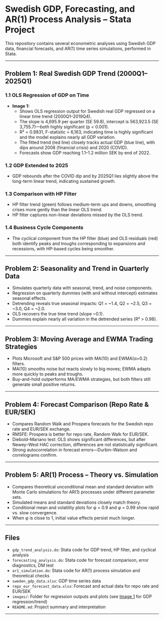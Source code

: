 # Swedish GDP, Forecasting, and AR(1) Process Analysis – Stata Project

This repository contains several econometric analyses using Swedish GDP data, financial forecasts, and AR(1) time series simulations, performed in Stata.

---

## Problem 1: Real Swedish GDP Trend (2000Q1–2025Q1)

### 1.1 OLS Regression of GDP on Time

- **Image 1:**  
  - Shows OLS regression output for Swedish real GDP regressed on a linear time trend (2000Q1–2019Q4).
  - The slope is 4,695.9 per quarter (SE 59.8), intercept is 563,923.5 (SE 3,755.7)—both highly significant (p < 0.001).
  - R² = 0.9831, F-statistic = 6,163, indicating time is highly significant and the model explains nearly all GDP variation.
  - The fitted trend (red line) closely tracks actual GDP (blue line), with dips around 2008 (financial crisis) and 2020 (COVID).
  - Forecasts show GDP reaching 1.1–1.2 million SEK by end of 2022.

### 1.2 GDP Extended to 2025

- GDP rebounds after the COVID dip and by 2025Q1 lies slightly above the long-term linear trend, indicating sustained growth.

### 1.3 Comparison with HP Filter

- HP filter trend (green) follows medium-term ups and downs, smoothing crises more gently than the linear OLS trend.
- HP filter captures non-linear deviations missed by the OLS trend.

### 1.4 Business Cycle Components

- The cyclical component from the HP filter (blue) and OLS residuals (red) both identify peaks and troughs corresponding to expansions and recessions, with HP-based cycles being smoother.

---

## Problem 2: Seasonality and Trend in Quarterly Data

- Simulates quarterly data with seasonal, trend, and noise components.
- Regression on quarterly dummies (with and without intercept) estimates seasonal effects.
- Detrending reveals true seasonal impacts: Q1 = ~1.4, Q2 = ~2.5, Q3 = ~3.0, Q4 = ~2.0.
- OLS recovers the true time trend (slope ~0.1).
- Dummies explain nearly all variation in the detrended series (R² > 0.98).

---

## Problem 3: Moving Average and EWMA Trading Strategies

- Plots Microsoft and S&P 500 prices with MA(10) and EWMA(α=0.2) filters.
- MA(10) smooths noise but reacts slowly to big moves; EWMA adapts more quickly to peaks and troughs.
- Buy-and-hold outperforms MA/EWMA strategies, but both filters still generate small positive returns.

---

## Problem 4: Forecast Comparison (Repo Rate & EUR/SEK)

- Compares Random Walk and Prospera forecasts for the Swedish repo rate and EUR/SEK exchange.
- RMSFE: Prospera is better for repo rate, Random Walk for EUR/SEK.
- Diebold–Mariano test: OLS shows significant differences, but after Newey–West HAC correction, differences are not statistically significant.
- Strong autocorrelation in forecast errors—Durbin–Watson and correlograms confirm.

---

## Problem 5: AR(1) Process – Theory vs. Simulation

- Compares theoretical unconditional mean and standard deviation with Monte Carlo simulations for AR(1) processes under different parameter sets.
- Simulated means and standard deviations closely match theory.
- Conditional mean and volatility plots for φ = 0.9 and φ = 0.99 show rapid vs. slow convergence.
- When φ is close to 1, initial value effects persist much longer.

---

## Files

- `gdp_trend_analysis.do`: Stata code for GDP trend, HP filter, and cyclical analysis
- `forecasting_analysis.do`: Stata code for forecast comparison, error diagnostics, DM test
- `ar1_simulation.do`: Stata code for AR(1) process simulation and theoretical checks
- `sweden_gdp_data.xlsx`: GDP time series data
- `repo_eur_forecast_data.xlsx`: Forecast and actual data for repo rate and EUR/SEK
- `images/`: Folder for regression outputs and plots (see [Image 1](images/Image1.png) for GDP regression/trend)
- `README.md`: Project summary and interpretation

---
